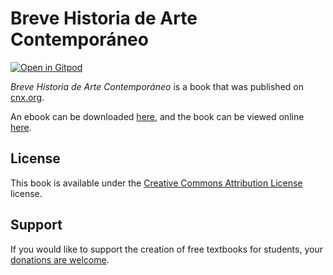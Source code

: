 # Breve Historia de Arte Contemporáneo

[![Open in Gitpod](https://gitpod.io/button/open-in-gitpod.svg)](https://gitpod.io/from-referrer/)

_Breve Historia de Arte Contemporáneo_ is a book that was published on [cnx.org](https://cnx.org/).

An ebook can be downloaded [here](https://github.com/cnx-user-books/cnxbook-breve-historia-de-arte-contemporaneo/releases/latest), and the book can be viewed online [here](https://github.com/cnx-user-books/cnxbook-breve-historia-de-arte-contemporaneo/releases/latest).

## License
This book is available under the [Creative Commons Attribution License](./LICENSE) license.

## Support
If you would like to support the creation of free textbooks for students, your [donations are welcome](https://riceconnect.rice.edu/donation/support-openstax-banner).

